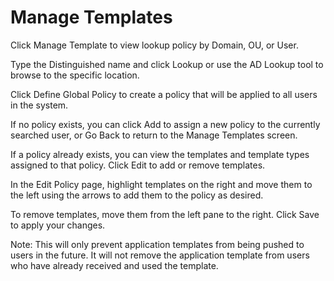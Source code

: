 # Manage Templates

Click Manage Template to view lookup policy by Domain, OU, or User. 

Type the Distinguished name and click Lookup or use the AD Lookup tool to browse to the specific location. 

Click Define Global Policy to create a policy that will be applied to all users in the system.

If no policy exists, you can click Add to assign a new policy to the currently searched user, or Go Back to return to the Manage Templates screen. 

If a policy already exists, you can view the templates and template types assigned to that policy. Click Edit to add or remove templates.

In the Edit Policy page, highlight templates on the right and move them to the left using the arrows to add them to the policy as desired. 

To remove templates, move them from the left pane to the right. Click Save to apply your changes. 

Note:	This will only prevent application templates from being pushed to users in the future. It will not remove the application template from users who have already received and used the template.
